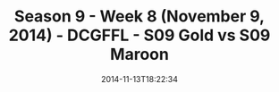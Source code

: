 ---
title: Season 9 - Week 8 (November 9, 2014) - DCGFFL - S09 Gold vs S09 Maroon
teams-score:
- team: _teams/s09-gold.md
  score: 33
- team: _teams/s09-maroon.md
  score: 26
mvp: 'MVPs: Miles Simpson (Gold), John Berry (Maroon)'
game-ball: N/A
sportsperson: ''
season: 9
week: 8
date: '2014-11-13T18:22:34'
pageid: season-9-week-8-4457-vs-4461
---
